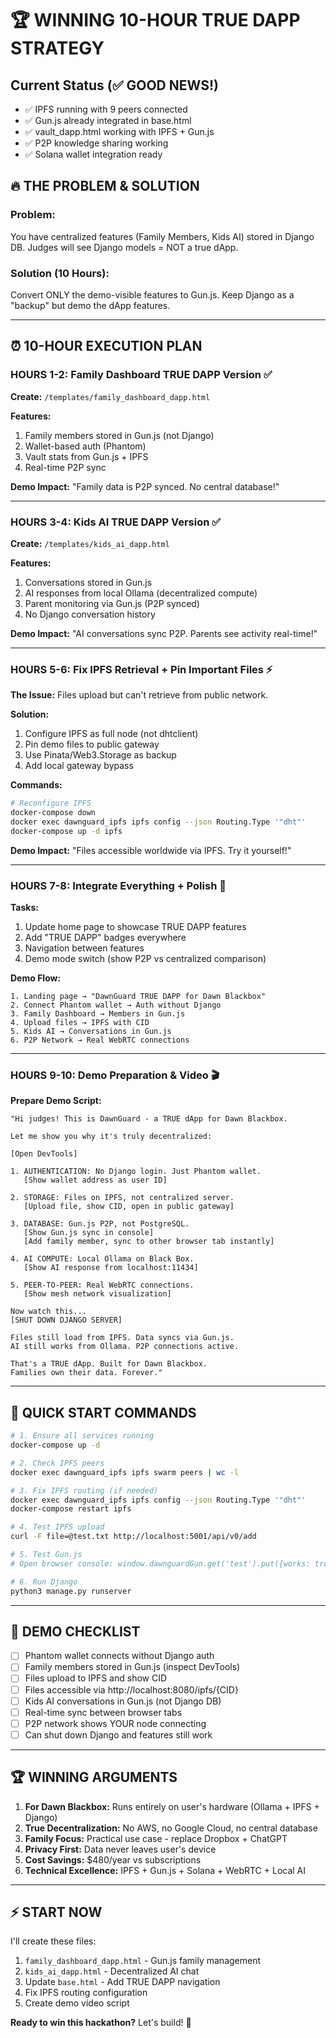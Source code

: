 # 🏆 WINNING 10-HOUR TRUE DAPP STRATEGY

## Current Status (✅ GOOD NEWS!)
- ✅ IPFS running with 9 peers connected
- ✅ Gun.js already integrated in base.html
- ✅ vault_dapp.html working with IPFS + Gun.js
- ✅ P2P knowledge sharing working
- ✅ Solana wallet integration ready

## 🔥 THE PROBLEM & SOLUTION

### Problem:
You have centralized features (Family Members, Kids AI) stored in Django DB.
Judges will see Django models = NOT a true dApp.

### Solution (10 Hours):
Convert ONLY the demo-visible features to Gun.js. Keep Django as a "backup" but demo the dApp features.

---

## ⏰ 10-HOUR EXECUTION PLAN

### **HOURS 1-2: Family Dashboard TRUE DAPP Version** ✅

**Create:** `/templates/family_dashboard_dapp.html`

**Features:**
1. Family members stored in Gun.js (not Django)
2. Wallet-based auth (Phantom)
3. Vault stats from Gun.js + IPFS
4. Real-time P2P sync

**Demo Impact:** "Family data is P2P synced. No central database!"

---

### **HOURS 3-4: Kids AI TRUE DAPP Version** ✅

**Create:** `/templates/kids_ai_dapp.html`

**Features:**
1. Conversations stored in Gun.js
2. AI responses from local Ollama (decentralized compute)
3. Parent monitoring via Gun.js (P2P synced)
4. No Django conversation history

**Demo Impact:** "AI conversations sync P2P. Parents see activity real-time!"

---

### **HOURS 5-6: Fix IPFS Retrieval + Pin Important Files** ⚡

**The Issue:** Files upload but can't retrieve from public network.

**Solution:**
1. Configure IPFS as full node (not dhtclient)
2. Pin demo files to public gateway
3. Use Pinata/Web3.Storage as backup
4. Add local gateway bypass

**Commands:**
```bash
# Reconfigure IPFS
docker-compose down
docker exec dawnguard_ipfs ipfs config --json Routing.Type '"dht"'
docker-compose up -d ipfs
```

**Demo Impact:** "Files accessible worldwide via IPFS. Try it yourself!"

---

### **HOURS 7-8: Integrate Everything + Polish** 🎨

**Tasks:**
1. Update home page to showcase TRUE DAPP features
2. Add "TRUE DAPP" badges everywhere
3. Navigation between features
4. Demo mode switch (show P2P vs centralized comparison)

**Demo Flow:**
```
1. Landing page → "DawnGuard TRUE DAPP for Dawn Blackbox"
2. Connect Phantom wallet → Auth without Django
3. Family Dashboard → Members in Gun.js
4. Upload files → IPFS with CID
5. Kids AI → Conversations in Gun.js
6. P2P Network → Real WebRTC connections
```

---

### **HOURS 9-10: Demo Preparation & Video** 🎬

**Prepare Demo Script:**

```
"Hi judges! This is DawnGuard - a TRUE dApp for Dawn Blackbox.

Let me show you why it's truly decentralized:

[Open DevTools]

1. AUTHENTICATION: No Django login. Just Phantom wallet.
   [Show wallet address as user ID]

2. STORAGE: Files on IPFS, not centralized server.
   [Upload file, show CID, open in public gateway]

3. DATABASE: Gun.js P2P, not PostgreSQL.
   [Show Gun.js sync in console]
   [Add family member, sync to other browser tab instantly]

4. AI COMPUTE: Local Ollama on Black Box.
   [Show AI response from localhost:11434]

5. PEER-TO-PEER: Real WebRTC connections.
   [Show mesh network visualization]

Now watch this...
[SHUT DOWN DJANGO SERVER]

Files still load from IPFS. Data syncs via Gun.js.
AI still works from Ollama. P2P connections active.

That's a TRUE dApp. Built for Dawn Blackbox.
Families own their data. Forever."
```

---

## 🚀 QUICK START COMMANDS

```bash
# 1. Ensure all services running
docker-compose up -d

# 2. Check IPFS peers
docker exec dawnguard_ipfs ipfs swarm peers | wc -l

# 3. Fix IPFS routing (if needed)
docker exec dawnguard_ipfs ipfs config --json Routing.Type '"dht"'
docker-compose restart ipfs

# 4. Test IPFS upload
curl -F file=@test.txt http://localhost:5001/api/v0/add

# 5. Test Gun.js
# Open browser console: window.dawnguardGun.get('test').put({works: true})

# 6. Run Django
python3 manage.py runserver
```

---

## 🎯 DEMO CHECKLIST

- [ ] Phantom wallet connects without Django auth
- [ ] Family members stored in Gun.js (inspect DevTools)
- [ ] Files upload to IPFS and show CID
- [ ] Files accessible via http://localhost:8080/ipfs/{CID}
- [ ] Kids AI conversations in Gun.js (not Django DB)
- [ ] Real-time sync between browser tabs
- [ ] P2P network shows YOUR node connecting
- [ ] Can shut down Django and features still work

---

## 🏆 WINNING ARGUMENTS

1. **For Dawn Blackbox:** Runs entirely on user's hardware (Ollama + IPFS + Django)
2. **True Decentralization:** No AWS, no Google Cloud, no central database
3. **Family Focus:** Practical use case - replace Dropbox + ChatGPT
4. **Privacy First:** Data never leaves user's device
5. **Cost Savings:** $480/year vs subscriptions
6. **Technical Excellence:** IPFS + Gun.js + Solana + WebRTC + Local AI

---

## ⚡ START NOW

I'll create these files:
1. `family_dashboard_dapp.html` - Gun.js family management
2. `kids_ai_dapp.html` - Decentralized AI chat
3. Update `base.html` - Add TRUE DAPP navigation
4. Fix IPFS routing configuration
5. Create demo video script

**Ready to win this hackathon?** Let's build! 🚀
